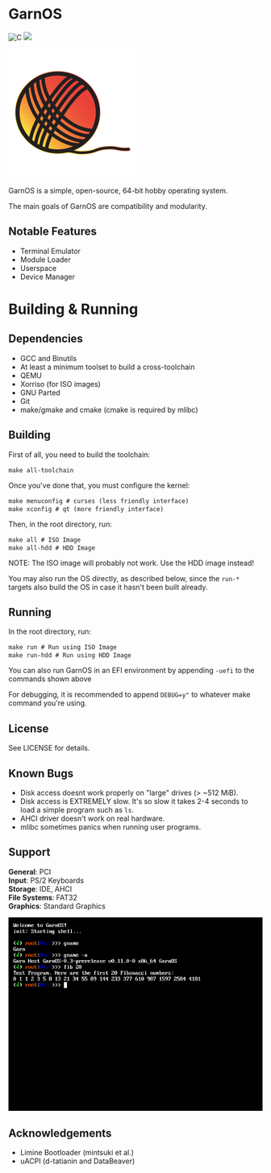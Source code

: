 # GarnOS

![C](https://img.shields.io/badge/c-%2300599C.svg?style=for-the-badge&logo=c&logoColor=white&color=orange)
![](https://tokei.rs/b1/github/garnek0/garnos?type=c,c++,cheader,assembly,assemblyGAS,Rust&style=for-the-badge&color=orange)

<img width="256" height="256" src="GarnOS.svg">

GarnOS is a simple, open-source, 64-bit hobby operating system.

The main goals of GarnOS are compatibility and modularity.

## Notable Features

- Terminal Emulator
- Module Loader
- Userspace
- Device Manager

# Building & Running

## Dependencies
- GCC and Binutils
- At least a minimum toolset to build a cross-toolchain
- QEMU
- Xorriso (for ISO images)
- GNU Parted
- Git
- make/gmake and cmake (cmake is required by mlibc)

## Building

First of all, you need to build the toolchain:
```
make all-toolchain
``` 

Once you've done that, you must configure the kernel:
```
make menuconfig # curses (less friendly interface)
make xconfig # qt (more friendly interface)
```

Then, in the root directory, run:
```
make all # ISO Image
make all-hdd # HDD Image
```
NOTE: The ISO image will probably not work. Use the HDD image instead!

You may also run the OS directly, as described below, since the `run-*` targets also build the OS in case it hasn't been built already.

## Running
In the root directory, run:
```
make run # Run using ISO Image
make run-hdd # Run using HDD Image
```

You can also run GarnOS in an EFI environment by appending `-uefi` to the commands shown above

For debugging, it is recommended to append `DEBUG=y"` to whatever make command you're using.

## License
See LICENSE for details.

## Known Bugs

- Disk access doesnt work properly on "large" drives (> ~512 MiB).
- Disk access is EXTREMELY slow. It's so slow it takes 2-4 seconds to load a simple program such as `ls`.
- AHCI driver doesn't work on real hardware.
- mlibc sometimes panics when running user programs.

## Support

**General**: PCI \
**Input**: PS/2 Keyboards \
**Storage**: IDE, AHCI \
**File Systems**: FAT32 \
**Graphics**: Standard Graphics

<img src="shell.png">

## Acknowledgements

- Limine Bootloader (mintsuki et al.)
- uACPI (d-tatianin and DataBeaver)
